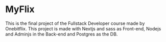 
# MyFlix

This is the final project of the Fullstack Developer course made by Onebitflix.
This project is made with Nextjs and sass as Front-end, Nodejs and Adminjs in the Back-end and Postgres as the DB.

